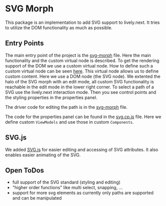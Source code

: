 # SVG Morph

This package is an implementation to add SVG support to lively.next. It tries to utilize the DOM functionality as much as possible.

## Entry Points

The main entry point of the project is the [svg-morph](https://github.com/T4rikA/lively.next/blob/svg-halo/lively.morphic/svg-morph/svg-morph.js) file. Here the main functionality and the custom virtual node is described.
To get the rendering support of the DOM we use a custom virtual node. How to define such a custom virtual node can be seen [here](https://github.com/Matt-Esch/virtual-dom/blob/master/docs/widget.md). This virtual node allows us to define custom content. Here we use a DOM node (the SVG node).
We extented the halo of the SVG morph with an edit mode, all custom SVG functionality is reachable in the edit mode in the lower right corner.
To select a path of a SVG use the lively.next interaction mode. Then you see control points and the styling properties in the properties panel.

The driver code for editing the path is in the [svg-morph](https://github.com/T4rikA/lively.next/blob/svg-halo/lively.morphic/svg-morph/svg-morph.js) file.

The code for the properties panel can be found in the [svg.cp.js](https://github.com/T4rikA/lively.next/blob/svg-halo/lively.ide/studio/controls/svg.cp.js) file. Here we define custom `ViewModels` and use those in custom `Components`.

## SVG.js 
We added [SVG.js](https://svgjs.dev/docs/3.0/) for easier editing and accessing of SVG attributes. It also enables easier animating of the SVG.

## Open ToDos
- full support of the SVG standard (styling and editing)
- "higher order functions" like multi select, snapping, ...
- support for more svg elements as currently only paths are supported and can be manipulated
